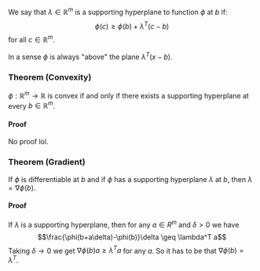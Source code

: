 We say that $\lambda\in \mathbb{R}^m$ is a supporting hyperplane to function $\phi$ at $b$ if:
$$\phi(c)\geq \phi(b)+\lambda^T(c-b)$$
for all $c\in \mathbb{R}^m$.

In a sense $\phi$ is always "above" the plane $\lambda^T(x-b)$.

### Theorem (Convexity)
$\phi:\mathbb{R}^m\rightarrow \mathbb{R}$ is convex if and only if there exists a supporting hyperplane at every $b\in \mathbb{R}^m$.
#### Proof
No proof lol.

### Theorem (Gradient)
If $\phi$ is differentiable at $b$ and if $\phi$ has a supporting hyperplane $\lambda$ at $b$, then $\lambda=\nabla\phi(b)$.
#### Proof
If $\lambda$ is a supporting hyperplane, then for any $a\in R^m$ and $\delta>0$ we have 
$$\frac{\phi(b+a\delta)-\phi(b)}\delta \geq \lambda^T a$$
Taking $\delta\rightarrow 0$ we get $\nabla\phi(b)a\geq\lambda^Ta$ for any $a$. 
So it has to be that $\nabla\phi(b)=\lambda^T$.